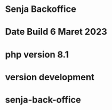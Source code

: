 # Senja Backoffice #
# Date Build 6 Maret 2023 #
# php version 8.1 # 
# version development # 
# senja-back-office

